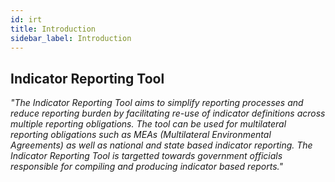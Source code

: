 ```yaml
---
id: irt
title: Introduction
sidebar_label: Introduction
---
```


## Indicator Reporting Tool

_"The Indicator Reporting Tool aims to simplify reporting processes and reduce reporting burden by facilitating re-use of indicator definitions across multiple reporting obligations. The tool can be used for multilateral reporting obligations such as MEAs (Multilateral Environmental Agreements) as well as national and state based indicator reporting. The Indicator Reporting Tool is targetted towards government officials responsible for compiling and producing indicator based reports."_

